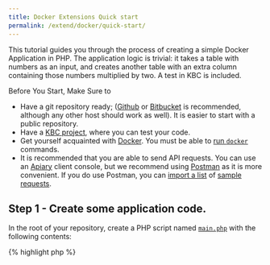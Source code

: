 ```yaml
---
title: Docker Extensions Quick start
permalink: /extend/docker/quick-start/
---
```


This tutorial guides you through the process of creating a simple Docker Application in PHP. 
The application logic is trivial: it takes a table with numbers as an input, and creates another table 
with an extra column containing those numbers multiplied by two. A test in KBC is included. 

Before You Start, Make Sure to
- Have a git repository ready; ([Github](https://github.com/) or [Bitbucket](https://bitbucket.org/) is recommended, although any other host should work as well). It is easier to start with a public repository.
- Have a [KBC project](/overview/devel-project/), where you can test your code.
- Get yourself acquainted with [Docker](/extend/docker/tutorial/). You must be 
able to [run `docker`](/extend/docker/tutorial/setup/) commands.
- It is recommended that you are able to send API requests. You can use an [Apiary](https://apiary.io/) client console, but we 
recommend using [Postman](https://www.getpostman.com/) as it is
more convenient. If you do use Postman, you can [import a list](/overview/api/)
of [sample requests](https://www.getpostman.com/collections/87da6ac847f5edcac776).


## Step 1 - Create some application code.

In the root of your repository, create a PHP script named 
[`main.php`](https://github.com/keboola/docs-docker-example-basic/blob/master/main.php) with the following contents:

{% highlight php %}
<?php

$fhIn = fopen('/data/in/tables/source.csv', 'r');
$fhOut = fopen('/data/out/tables/destination.csv', 'w');

$header = fgetcsv($fhIn);
$numberIndex = array_search('number', $header);
fputcsv($fhOut, array_merge($header, ['double_number']));

while ($row = fgetcsv($fhIn)) {
    $row[] = $row[$numberIndex] * 2;
    fputcsv($fhOut, $row);
}

fclose($fhIn);
fclose($fhOut);
echo "All done";
{% endhighlight %}
    
As mentioned above, this script reads a CSV file, takes a column named
_numbre_, multiplies it's value by 2 and adds the new values as a new column. 
We take care to properly find the column index (`$numberIndex`), as it is not safe to rely on the order of columns.
Finally the result is writen to another CSV file. Note that we open both the input and output file simulatenously 
and as soon as a row is processed,
it is immediately written to _destination.csv_. This approach keeps only a single row of data in memory and is
generally very efficient. It is not required to implement the processing in this way, but keep in mind that data files
incoming from KBC can by quite large (i.e Gigabytes).

You can test the code on [sample table](/extend/source.csv):

{:.table}
number | someText | double_number
--- | --- | ---
10 | ab | 20
20 | cd | 40
25 | ed | 50
26 | fg | 52
30 | ij | 60


## Step 2 - Wrap the application in a docker image
You need to create a Docker Image which will contain your application and when the image is run, it will run 
your application. 

### Step 2.1 - Wrap the application in an image
To create your own image, create a file named 
[`Dockerfile`](https://github.com/keboola/docs-docker-example-basic/blob/master/Dockerfile) in the same directory as the 
application code (in the root of your repository). 

    FROM quay.io/keboola/docker-base-php56:0.0.2
    COPY . /home/
    ENTRYPOINT php /home/main.php

The above image will inherit from our [Keboola PHP56 base image](https://quay.io/repository/keboola/docker-base-php56)
(which is defined by its own [Dockerfile](https://github.com/keboola/docker-base-php56/blob/master/Dockerfile).
The instruction `COPY . /home/` will copy the application code (which currently is only `main.php`) 
from the *build context* (that is the same directory in which the Dockerfile resides) into the image. Then it will run
`composer`. The `ENTRYPOINT` line specifies that image is run, it will execute the PHP application script. 

The Dockerfile and the application can be in two repositories or in a 
single [git repository](https://github.com/keboola/docs-docker-example-basic). Using a single repository makes 
things generally easier, but it is not required.

### Step 2.2 - Build the image
On command line, navigate to the directory with your repository in issue the command
    
    docker build --tag=test .

_Don't forget the dot at the end_. The command should produce similar output to the below one:

{: .image-popup}
![Docker build output](/extend/docker/build-output.png)

Out of that output, the most important thing is *Successfully built ded5321d5ba5* which gives us a 
hash of the new image `ded5321d5ba5`, which can be abreviated to first 3 characters, so we can
later refer to it as `ded` or as `test` (tag of the image). 

## Step 3 - Obtaining sample data and configuration
Data between KBC and your Docker image are exchanged using [CSV files](/extend/common-interface/) which will be 
injected into the image when we run it. To simulate this, you can download an archive containing the data files 
and [configuration](/extend/common-interface/config-file/) in the exact same format as you will obtain it
in production environment.

To obtain the configuration, send a [Sandbox API Request](/extend/common-interface/sandbox/). You will receive an 
archive which contains a [/data/ folder](/extend/common-interface/) with tables and files from input mapping and
configuration depending on the request body. In the request, you need to enter a configuration format which 
you choose to be either `Yaml` or `JSON`. A sample request to `https://syrup.keboola.com/docker/sandbox?format=json`:

{% highlight json %}
{
    "config": "my-test-config",
    "configData": {
        "storage": {
            "input": {
                "tables": [
                    {
                        "source": "in.c-main.test",
                        "destination": "source.csv"
                    }
                ]
            },
            "output": {
                "tables": [
                    {
                        "source": "destination.csv",
                        "destination": "out.c-main.test"
                    }                    
                ]
            }
        },
        "parameters": {
        }
    }
}
{% endhighlight %}
 
The sample request corresponds to the following setting in the UI (though the UI for your component will become 
available only when your extension is complete and [registered](/extend/registration/)).

{: .image-popup}
![Configuration Screenshot](/extend/docker/configuration-sample.png) 

Alternatively - to quickly get the picture, you can download a [random sample data folder](/extend/docker/data.zip),
 which can be used together with the above [sample application](https://github.com/keboola/docs-docker-example-basic).

## Step 4 - Running the application with sample data 
Once you have prepared the data folder with sample data and configuration, you can inject it into the Docker image. 
Apart from the options shown in the example, there are plenty of [other options](/extend/common-interface/config-file/)

When you run an image a *container* is created in which the application is running isolated. 
Use the following command to run the image:

    docker run --volume=physicalhostpath:/data/ imageTag

Image tag can be either the tag you supplied in the `--tag` parameter for `docker build` or the image hash you received
when the image was build (`ded` in the above example). 
The physical host path depends on the system you are running. If in doubt, 
see [Setting up Docker](/extend/docker/tutorial/setup/#sharing-files). In our example image with default installation of Docker on 
Windows, this would be:

    docker run --volume=/c/Users/ondre/data/:/data/ test

Where the contents of the sample data folder are put in the users' home directory. If you have set everyting correctly,
you should see **All done** and a `destination.csv` file will appear in the `data/out/tables/` directory.

### Step 4.1 Debugging

Chances are, that you received some ugly error or warning. In that case, you might want to check out the 
contents of the image and specifically if all the files are were you expect 
them to be - see [debugging](/extend/docker/running/).

To work with the application container interactively, use the following command:

    docker run --volume=physicalhostpath:/data/ -i -t --entrypoint=/bin/bash imageTag

e.g.

    docker run --volume=/c/Users/JohnDoe/data:/data/ -i -t --entrypoint=/bin/bash test

You can then inspect the container contents: 'ls /data/'. For more details on see [Howto](/extend/docker/running/)


### Step 5 - Deployment

It is best to use a docker registry ([Dockerhub](https://hub.docker.com/), [Quay](https://quay.io/)) for 
deployment. It is best to set up [automated build](/extend/docker/tutorial/automated-build/). To 
be usable in KBC, the image must be available in one of the supported registries (Dockerhub, Quay).
We support both public and private images. 

To deploy the application to production, it must first be [registered](/extend/registration/). Once the
application is registered with us, we will automatically pull the image and make it available in production.
There are two modes for deployment:

- automatic: use tag *latest* or *master* on the docker image. If you commit code to your application 
repository and [(automatically) rebuild] the image, the next time time your application is run, 
it will be updated to the latest version
- manual: use [Semantic versioning](http://semver.org/) versioning tags on your docker images. 
Let us know when you want to change the image tag to a new version. 

The deployment mode is specified only be the tags you use, the *lastest* and *master* tags are autoupdating.
At the beginning, it is probably more straightforward to work in the automatic mode because your deployment is 
fully automated and requires no interaction from us. Once the application gets more mature, you should probably 
switch to manual versioning and perhaps notify your users about modifications.

